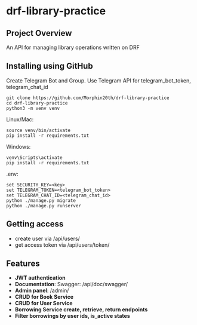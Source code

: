 # drf-library-practice

## Project Overview

An API for managing library operations written on DRF

## Installing using GitHub
Create Telegram Bot and Group.
Use Telegram API for telegram_bot_token, telegram_chat_id

```shell
git clone https://github.com/Morphin20th/drf-library-practice
cd drf-library-practice
python3 -m venv venv
```

Linux/Mac:

```shell
source venv/bin/activate
pip install -r requirements.txt
```

Windows:

```shell
venv\Scripts\activate
pip install -r requirements.txt
```

.env:

```shell
set SECURITY_KEY=<key>
set TELEGRAM_TOKEN=<telegram_bot_token>
set TELEGRAM_CHAT_ID=<telegram_chat_id> 
python ./manage.py migrate
python ./manage.py runserver
```


## Getting access
- create user via /api/users/
- get access token via /api/users/token/


## Features

- **JWT authentication**
- **Documentation**: Swagger: /api/doc/swagger/
- **Admin panel**: /admin/
- **CRUD for Book Service**
- **CRUD for User Service**
- **Borrowing Service create, retrieve, return endpoints**
- **Filter borrowings by user ids, is_active states**